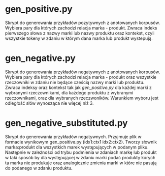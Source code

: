 gen_positive.py
===

Skrypt do generowania przykładów pozytywnych z anotowanych korpusów. 
Wybiera pary dla których zachodzi relacja marka - produkt. 
Zwraca indeks pierwszego słowa z nazwy marki lub nazwy produktu oraz kontekst, 
czyli wszystkie tokeny w zdaniu w którym dana marka lub produkt wystepują.


gen_negative.py
===

Skrypt do generowania przykładów negatywnych z anotowanych korpusów.
Wybiera pary dla których zachodzi relacja marka - produkt oraz 
wszystkie rzeczowniki w zdaniu nie będące cześcią nazwy marki lub produktu.
Zwraca indeksy oraz kontekst tak jak _gen_positive.py_ dla każdej marki z wybranymi rzeczownikami, 
dla każdego produktu z wybranymi rzeczownikami, oraz dla wybranych rzeczwoników. 
Warunkiem wyboru jest odległość słów wynosząca nie więcej niż 3.


gen_negative_substituted.py
===

Skrypt do generowania przykładów negatywnych. Przyjmuje plik w formacie wynikowym 
gen_positive.py (idx1:ctx1  idx2:ctx2). Tworzy słownik marka:produkt dla wszystkich 
marek występujących w podanym pliku. Następnie w zależności od trybu podmienia w zdaniach markę lub produkt
w taki sposób by dla występującej w zdaniu marki podać produkty kórych ta marka nie produkuje oraz analogicznie 
zmienia marki w które nie pasują do podanego w zdaniu produktu.  